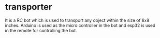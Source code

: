 # transporter
It is a RC bot which is used to transport any object within the size of 8x8 inches. Arduino is used as the micro controller in the bot and esp32 is used in the remote for controlling the bot. 
